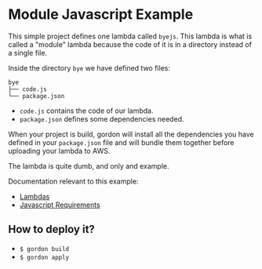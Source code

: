 Module Javascript Example
===========================

This simple project defines one lambda called ``byejs``. This lambda is what is called a "module" lambda
because the code of it is in a directory instead of a single file.

Inside the directory ``bye`` we have defined two files:

```shell
bye
├── code.js
└── package.json
```

* ``code.js`` contains the code of our lambda.
* ``package.json`` defines some dependencies needed.

When your project is build, gordon will install all the dependencies you have defined in your ``package.json``
file and will bundle them together before uploading your lambda to AWS.

The lambda is quite dumb, and only and example.

Documentation relevant to this example:
 * [Lambdas](http://gordon.readthedocs.io/en/latest/lambdas.html)
 * [Javascript Requirements](http://gordon.readthedocs.io/en/latest/requirements.html#javascript-requirements)

How to deploy it?
------------------

* ``$ gordon build``
* ``$ gordon apply``
